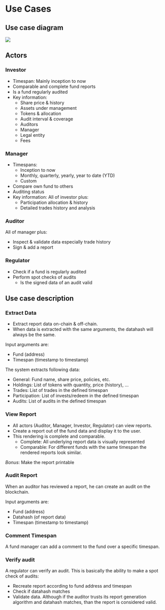 # Use Cases

## Use case diagram

![](/assets/UseCaseDiagram.svg)

## Actors

### Investor

* Timespan: Mainly inception to now
* Comparable and complete fund reports
* Is a fund regularly audited
* Key information:
  * Share price & history
  * Assets under management
  * Tokens & allocation
  * Audit interval & coverage
  * Auditors
  * Manager
  * Legal entity
  * Fees

### Manager

* Timespans:
  * Inception to now
  * Monthly, quarterly, yearly, year to date (YTD)
  * Custom
* Compare own fund to others
* Auditing status
* Key information: All of investor plus:
  * Participation allocation & history
  * Detailed trades history and analysis

### Auditor

All of manager plus:

* Inspect & validate data especially trade history
* Sign & add a report

### Regulator

* Check if a fund is regularly audited
* Perform spot checks of audits
  * Is the signed data of an audit valid

## Use case description

### Extract Data

* Extract report data on-chain & off-chain.
* When data is extracted with the same arguments, the datahash will always be the same.

Input arguments are:

* Fund (address)
* Timespan (timestamp to timestamp)

The system extracts following data:

* General: Fund name, share price, policies, etc.
* Holdings: List of tokens with quantity, price (history), ...
* Trades: List of trades in the defined timespan
* Participation: List of invests/redeem in the defined timespan
* Audits: List of audits in the defined timespan

### View Report

* All actors (Auditor, Manager, Investor, Regulator) can view reports.
* Create a report out of the fund data and display it to the user.
* This rendering is complete and comparable.
  * Complete: All underlying report data is visually represented
  * Comparable: For different funds with the same timespan the rendered reports look similar.

_Bonus_: Make the report printable

### Audit Report

When an auditor has reviewed a report, he can create an audit on the blockchain.

Input arguments are:

* Fund (address)
* Datahash (of report data)
* Timespan (timestamp to timestamp)

### Comment Timespan

A fund manager can add a comment to the fund over a specific timespan.

### Verify audit

A regulator can verify an audit.
This is basically the ability to make a spot check of audits:

* Recreate report according to fund address and timespan
* Check if datahash matches
* Validate data. Although if the auditor trusts its report generation algorithm and datahash matches, than the report is considered valid.
